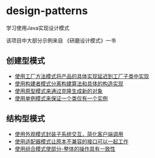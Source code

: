 # design-patterns
学习使用Java实现设计模式

该项目中大部分示例来自 《研磨设计模式》一书

## 创建型模式

- [使用工厂方法模式将产品的具体实现延迟到工厂子类中实现](https://github.com/iversonx/design-patterns/tree/master/factory-method)
- [使用构建者模式分离构建算法和具体的构造实现](https://github.com/iversonx/design-patterns/tree/master/builder)
- [使用原型模式来通过克隆生成新的对象](https://github.com/iversonx/design-patterns/tree/master/prototype)
- [使用单例模式来保证一个类仅有一个实例](https://github.com/iversonx/design-patterns/tree/master/singleton)

## 结构型模式

- [使用外观模式封装子系统交互，简化客户端调用](https://github.com/iversonx/design-patterns/tree/master/facade)
- [使用适配器模式让原本不兼容的接口可以一起工作](https://github.com/iversonx/design-patterns/tree/master/adapter)
- [使用组合模式使部分-整体的操作具有一致性](https://github.com/iversonx/design-patterns/tree/master/composite)
